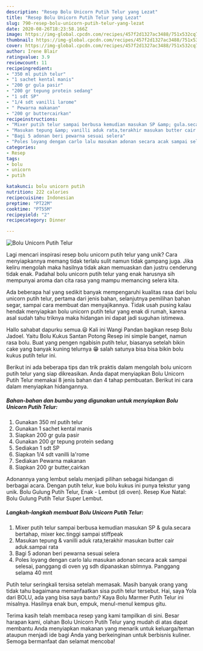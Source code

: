 ```yaml
---
description: "Resep Bolu Unicorn Putih Telur yang Lezat"
title: "Resep Bolu Unicorn Putih Telur yang Lezat"
slug: 790-resep-bolu-unicorn-putih-telur-yang-lezat
date: 2020-08-26T18:23:58.166Z
image: https://img-global.cpcdn.com/recipes/457f2d1327ac3488/751x532cq70/bolu-unicorn-putih-telur-foto-resep-utama.jpg
thumbnail: https://img-global.cpcdn.com/recipes/457f2d1327ac3488/751x532cq70/bolu-unicorn-putih-telur-foto-resep-utama.jpg
cover: https://img-global.cpcdn.com/recipes/457f2d1327ac3488/751x532cq70/bolu-unicorn-putih-telur-foto-resep-utama.jpg
author: Irene Blair
ratingvalue: 3.9
reviewcount: 11
recipeingredient:
- "350 ml putih telur"
- "1 sachet kental manis"
- "200 gr gula pasir"
- "200 gr tepung protein sedang"
- "1 sdt SP"
- "1/4 sdt vanilli larome"
- " Pewarna makanan"
- "200 gr buttercairkan"
recipeinstructions:
- "Mixer putih telur sampai berbusa kemudian masukan SP &amp; gula.secara bertahap, mixer kec.tinggi sampai stiffpeak"
- "Masukan tepung &amp; vanilli aduk rata,terakhir masukan butter cair aduk.sampai rata"
- "Bagi 5 adonan beri pewarna sesuai selera"
- "Poles loyang dengan carlo lalu masukan adonan secara acak sampai selesai, panggang di oven yg sdh dipanaskan sblmnya. Panggang selama 40 mnt"
categories:
- Resep
tags:
- bolu
- unicorn
- putih

katakunci: bolu unicorn putih 
nutrition: 222 calories
recipecuisine: Indonesian
preptime: "PT22M"
cooktime: "PT55M"
recipeyield: "2"
recipecategory: Dinner

---
```



![Bolu Unicorn Putih Telur](https://img-global.cpcdn.com/recipes/457f2d1327ac3488/751x532cq70/bolu-unicorn-putih-telur-foto-resep-utama.jpg)

Lagi mencari inspirasi resep bolu unicorn putih telur yang unik? Cara menyiapkannya memang tidak terlalu sulit namun tidak gampang juga. Jika keliru mengolah maka hasilnya tidak akan memuaskan dan justru cenderung tidak enak. Padahal bolu unicorn putih telur yang enak harusnya sih mempunyai aroma dan cita rasa yang mampu memancing selera kita.

Ada beberapa hal yang sedikit banyak mempengaruhi kualitas rasa dari bolu unicorn putih telur, pertama dari jenis bahan, selanjutnya pemilihan bahan segar, sampai cara membuat dan menyajikannya. Tidak usah pusing kalau hendak menyiapkan bolu unicorn putih telur yang enak di rumah, karena asal sudah tahu triknya maka hidangan ini dapat jadi suguhan istimewa.

Hallo sahabat dapurku semua.😃 Kali ini Wangi Pandan bagikan resep Bolu Jadoel. Yaitu Bolu Kukus Santan Potong Resep ini simple banget, namun rasa bolu. Buat yang pengen ngabisin putih telur, biasanya setelah bikin cake yang banyak kuning telurnya 😁 salah satunya bisa bisa bikin bolu kukus putih telur ini.


Berikut ini ada beberapa tips dan trik praktis dalam mengolah bolu unicorn putih telur yang siap dikreasikan. Anda dapat menyiapkan Bolu Unicorn Putih Telur memakai 8 jenis bahan dan 4 tahap pembuatan. Berikut ini cara dalam menyiapkan hidangannya.

<!--inarticleads1-->

##### Bahan-bahan dan bumbu yang digunakan untuk menyiapkan Bolu Unicorn Putih Telur:

1. Gunakan 350 ml putih telur
1. Gunakan 1 sachet kental manis
1. Siapkan 200 gr gula pasir
1. Gunakan 200 gr tepung protein sedang
1. Sediakan 1 sdt SP
1. Siapkan 1/4 sdt vanilli la&#39;rome
1. Sediakan  Pewarna makanan
1. Siapkan 200 gr butter,cairkan


Adonannya yang lembut selalu menjadi pilihan sebagai hidangan di berbagai acara. Dengan putih telur, kue bolu kukus ini punya tekstur yang unik. Bolu Gulung Putih Telur, Enak - Lembut (di oven). Resep Kue Natal: Bolu Gulung Putih Telur Super Lembut. 

<!--inarticleads2-->

##### Langkah-langkah membuat Bolu Unicorn Putih Telur:

1. Mixer putih telur sampai berbusa kemudian masukan SP &amp; gula.secara bertahap, mixer kec.tinggi sampai stiffpeak
1. Masukan tepung &amp; vanilli aduk rata,terakhir masukan butter cair aduk.sampai rata
1. Bagi 5 adonan beri pewarna sesuai selera
1. Poles loyang dengan carlo lalu masukan adonan secara acak sampai selesai, panggang di oven yg sdh dipanaskan sblmnya. Panggang selama 40 mnt


Putih telur seringkali tersisa setelah memasak. Masih banyak orang yang tidak tahu bagaimana memanfaatkan sisa putih telur tersebut. Hai, saya Yola dari BOLU, ada yang bisa saya bantu? Kaya Bolu Marmer Putih Telur ini misalnya. Hasilnya enak bun, empuk, menul-menul kempus gitu. 

Terima kasih telah membaca resep yang kami tampilkan di sini. Besar harapan kami, olahan Bolu Unicorn Putih Telur yang mudah di atas dapat membantu Anda menyiapkan makanan yang menarik untuk keluarga/teman ataupun menjadi ide bagi Anda yang berkeinginan untuk berbisnis kuliner. Semoga bermanfaat dan selamat mencoba!

